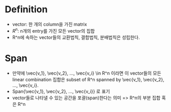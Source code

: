 # Definition
* vector: 한 개의 column을 가진 matrix
* $R^n$: n개의 entry를 가진 모든 vector의 집합
* R^n에 속하는 vector들의 교환법칙, 결합법칙, 분배법칙은 성립한다.

# Span
* 만약에 \vec{v_1}, \vec{v_2}, ..., \vec{v_i} \in R^n 이라면 이 vector들의 모든 linear combination 집합은 subset of R^n spanned by \vec{v_1}, \vec{v_2}, ..., \vec{v_i}.
* Span{\vec{v_1}, \vec{v_2}, ..., \vec{v_i}} 로 표기
* vector들로 나타낼 수 있는 공간을 포괄(span)한다는 의미 => R^n의 부분 집합 혹은 R^n
